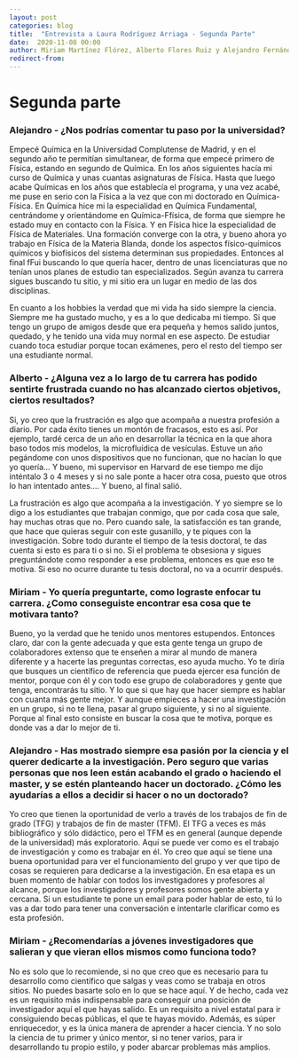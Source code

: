 ```yaml
---
layout: post
categories: blog
title:  "Entrevista a Laura Rodríguez Arriaga - Segunda Parte"
date:  2020-11-08 00:00
author: Miriam Martínez Flórez, Alberto Flores Ruiz y Alejandro Fernández Muñoz
redirect-from:
---
```


# Segunda parte

### Alejandro - ¿Nos podrías comentar tu paso por la universidad?

Empecé Química en la Universidad Complutense de Madrid, y en el segundo año te
permitían simultanear, de forma que empecé primero de Física, estando en segundo de
Química. En los años siguientes hacía mi curso de Química y unas cuantas asignaturas de
Física. Hasta que luego acabe Químicas en los años que establecía el programa, y una
vez acabé, me puse en serio con la Física a la vez que con mi doctorado en Química-Física.
En Química hice mi la especialidad en Química Fundamental, centrándome y
orientándome en Química-Ffísica, de forma que siempre he estado muy en contacto
con la Física. Y en Física hice la especialidad de Física de Materiales.
Una formación converge con la otra, y bueno ahora yo trabajo en
Física de la Materia Blanda, donde los aspectos físico-químicos
químicos y biofísicos del sistema determinan sus propiedades.
Entonces al final fFui buscando lo que quería hacer, dentro de unas licenciaturas que no tenían
unos planes de estudio tan especializados. Según avanza tu carrera sigues buscando tu sitio, y
mi sitio era un lugar en medio de las dos disciplinas.


En cuanto a los hobbies la verdad que mi vida ha sido siempre la ciencia. Siempre me ha
gustado mucho, y es a lo que dedicaba mi tiempo. Si que tengo un grupo de amigos desde que
era pequeña y hemos salido juntos, quedado, y he tenido una vida muy normal en ese aspecto.
De estudiar cuando toca estudiar porque tocan exámenes, pero el resto del tiempo ser una
estudiante normal.

### Alberto - ¿Alguna vez a lo largo de tu carrera has podido sentirte frustrada cuando no has alcanzado ciertos objetivos, ciertos resultados?

Si, yo creo que la frustración es algo que acompaña a nuestra profesión a diario. Por cada éxito
tienes un montón de fracasos, esto es así. Por ejemplo, tardé cerca de un año en
desarrollar la técnica en la que ahora baso todos mis modelos, la
microfluídica de vesículas. Estuve un año pegándome con
unos dispositivos que no funcionan, que no hacían lo que yo quería… Y bueno, mi supervisor
en Harvard de ese tiempo me dijo inténtalo 3 o 4 meses y si no sale ponte a hacer otra cosa, puesto que otros lo han intentado
antes…. Y bueno, al final salió.

La frustración es algo que acompaña a la investigación. Y yo siempre se lo digo
a los estudiantes que trabajan conmigo, que por cada cosa que sale, hay muchas otras que no.
Pero cuando sale, la satisfacción es tan grande, que hace que quieras seguir con este gusanillo,
y te piques con la investigación. Sobre todo durante el tiempo de la tesis doctoral, te das
cuenta si esto es para ti o si no. Si el problema te obsesiona y sigues preguntándote como
responder a ese problema, entonces es que eso te motiva. Si eso no ocurre durante tu tesis
doctoral, no va a ocurrir después.

### Miriam - Yo quería preguntarte, como lograste enfocar tu carrera. ¿Como conseguiste encontrar esa cosa que te motivara tanto?

Bueno, yo la verdad que he tenido unos mentores estupendos. Entonces claro, dar con la
gente adecuada y que esta gente tenga un grupo de colaboradores extenso que te enseñen a
mirar al mundo de manera diferente y a hacerte las preguntas correctas, eso ayuda mucho. Yo
te diría que busques un científico de referencia que pueda ejercer esa función de mentor,
porque con él y con todo ese grupo de colaboradores y gente que tenga, encontrarás tu sitio. Y lo que si que hay que hacer siempre es hablar con cuanta más
gente mejor. Y aunque empieces a hacer una investigación en un grupo, si no te llena, pasar al
grupo siguiente, y si no al siguiente. Porque al final esto consiste en buscar la cosa que te
motiva, porque es donde vas a dar lo mejor de ti.

### Alejandro - Has mostrado siempre esa pasión por la ciencia y el querer dedicarte a la investigación. Pero seguro que varias personas que nos leen están acabando el grado o haciendo el master, y se estén planteando hacer un doctorado. ¿Cómo les ayudarías a ellos a decidir si hacer o no un doctorado?

Yo creo que tienen la oportunidad de verlo a través de los trabajos de fin de grado (TFG) y
trabajos de fin de master (TFM). El TFG a veces es más bibliográfico y sólo didáctico, pero el
TFM es en general (aunque depende de la universidad) más exploratorio. Aquí
se puede ver como es el trabajo de investigación y como es trabajar en él. Yo creo que aquí se
tiene una buena oportunidad para ver el funcionamiento del grupo y ver que tipo de cosas se
requieren para dedicarse a la investigación. En esa etapa es un buen momento
de hablar con todos los investigadores y profesores al alcance, porque los investigadores y profesores
somos gente abierta y cercana. Si un estudiante te pone un email para poder hablar de
esto, tú lo vas a dar todo para tener una conversación e intentarle clarificar como es esta
profesión.

### Miriam - ¿Recomendarías a jóvenes investigadores que salieran y que vieran ellos mismos como funciona todo?

No es solo que lo recomiende, si no que creo que es necesario para tu desarrollo como
científico que salgas y veas como se trabaja en otros sitios. No puedes basarte solo en lo que
se hace aquí. Y de hecho, cada vez es un requisito más indispensable para conseguir una
posición de investigador aquí el que hayas salido. Es un requisito a nivel estatal para ir
consiguiendo becas públicas, el que te hayas movido. Además, es súper enriquecedor, y es la
única manera de aprender a hacer ciencia. Y no solo la ciencia de tu primer y único mentor, si
no tener varios, para ir desarrollando tu propio estilo, y poder abarcar problemas más
amplios.
